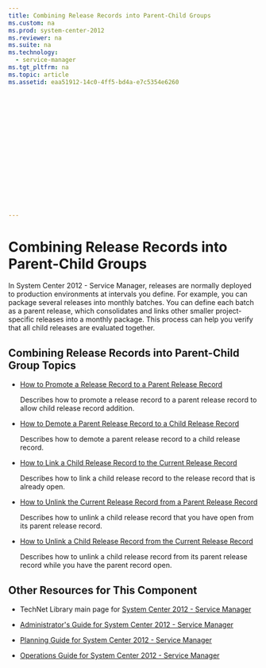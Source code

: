 ```yaml
---
title: Combining Release Records into Parent-Child Groups
ms.custom: na
ms.prod: system-center-2012
ms.reviewer: na
ms.suite: na
ms.technology: 
  - service-manager
ms.tgt_pltfrm: na
ms.topic: article
ms.assetid: eaa51912-14c0-4ff5-bd4a-e7c5354e6260
 

















---
```

# Combining Release Records into Parent-Child Groups
In System Center 2012 - Service Manager, releases are normally deployed to production environments at intervals you define. For example, you can package several releases into monthly batches. You can define each batch as a parent release, which consolidates and links other smaller project\-specific releases into a monthly package. This process can help you verify that all child releases are evaluated together.  
  
## Combining Release Records into Parent\-Child Group Topics  
  
-   [How to Promote a Release Record to a Parent Release Record](../../../sm/manage/operate/How-to-Promote-a-Release-Record-to-a-Parent-Release-Record.md)  
  
     Describes how to promote a release record to a parent release record to allow child release record addition.  
  
-   [How to Demote a Parent Release Record to a Child Release Record](../../../sm/manage/operate/How-to-Demote-a-Parent-Release-Record-to-a-Child-Release-Record.md)  
  
     Describes how to demote a parent release record to a child release record.  
  
-   [How to Link a Child Release Record to the Current Release Record](../../../sm/manage/operate/How-to-Link-a-Child-Release-Record-to-the-Current-Release-Record.md)  
  
     Describes how to link a child release record to the release record that is already open.  
  
-   [How to Unlink the Current Release Record from a Parent Release Record](../../../sm/manage/operate/How-to-Unlink-the-Current-Release-Record-from-a-Parent-Release-Record.md)  
  
     Describes how to unlink a child release record that you have open from its parent release record.  
  
-   [How to Unlink a Child Release Record from the Current Release Record](../../../sm/manage/operate/How-to-Unlink-a-Child-Release-Record-from-the-Current-Release-Record.md)  
  
     Describes how to unlink a child release record from its parent release record while you have the parent record open.  
  
## Other Resources for This Component  
  
-   TechNet Library main page for [System Center 2012 - Service Manager](http://go.microsoft.com/fwlink/p/?LinkId=220655)  
  
-   [Administrator's Guide for System Center 2012 - Service Manager](http://go.microsoft.com/fwlink/p/?LinkId=209669)  
  
-   [Planning Guide for System Center 2012 - Service Manager](http://go.microsoft.com/fwlink/p/?LinkId=209672)  
  
-   [Operations Guide for System Center 2012 - Service Manager](http://go.microsoft.com/fwlink/p/?LinkId=220656)
